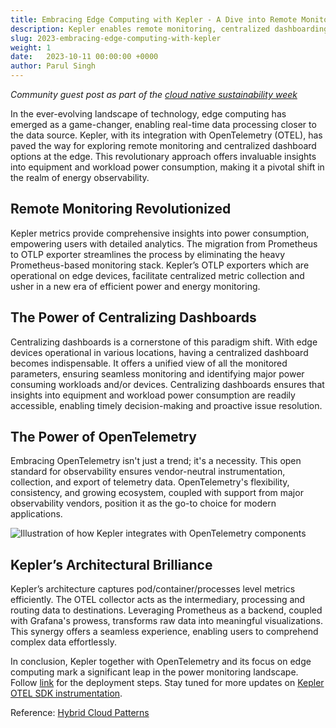 ```yaml
---
title: Embracing Edge Computing with Kepler - A Dive into Remote Monitoring, Centralized Dashboarding, and Visualization
description: Kepler enables remote monitoring, centralized dashboarding, and visualization of energy consumption, revolutionizing energy observability at edge.
slug: 2023-embracing-edge-computing-with-kepler
weight: 1
date:   2023-10-11 00:00:00 +0000
author: Parul Singh
---
```


*Community guest post as part of the [cloud native sustainability week](https://tag-env-sustainability.cncf.io/cloud-native-sustainability-week/)*

In the ever-evolving landscape of technology, edge computing has emerged as a game-changer, enabling real-time data processing closer to the data source. Kepler, with its integration with OpenTelemetry (OTEL), has paved the way for exploring remote monitoring and centralized dashboard options at the edge. This revolutionary approach offers invaluable insights into equipment and workload power consumption, making it a pivotal shift in the realm of energy observability.

## Remote Monitoring Revolutionized

Kepler metrics provide comprehensive insights into power consumption, empowering users with detailed analytics. The migration from Prometheus to OTLP exporter streamlines the process by eliminating the heavy Prometheus-based monitoring stack. Kepler’s OTLP exporters which are operational on edge devices, facilitate centralized metric collection and usher in a new era of efficient power and energy monitoring.

## The Power of Centralizing Dashboards

Centralizing dashboards is a cornerstone of this paradigm shift. With edge devices operational in various locations, having a centralized dashboard becomes indispensable. It offers a unified view of all the monitored parameters, ensuring seamless monitoring and identifying major power consuming workloads and/or devices. Centralizing dashboards ensures that insights into equipment and workload power consumption are readily accessible, enabling timely decision-making and proactive issue resolution.

## The Power of OpenTelemetry

Embracing OpenTelemetry isn't just a trend; it's a necessity. This open standard for observability ensures vendor-neutral instrumentation, collection, and export of telemetry data. OpenTelemetry's flexibility, consistency, and growing ecosystem, coupled with support from major observability vendors, position it as the go-to choice for modern applications.

<p class="mt-5 mb-5"><img src="/images/blogs/2023-09-cloud-native-sustainability-week/KEPLER-OTEL.webp" alt="Illustration of how Kepler integrates with OpenTelemetry components"></p>

## Kepler’s Architectural Brilliance

Kepler’s architecture captures pod/container/processes level metrics efficiently. The OTEL collector acts as the intermediary, processing and routing data to destinations. Leveraging Prometheus as a backend, coupled with Grafana's prowess, transforms raw data into meaningful visualizations. This synergy offers a seamless experience, enabling users to comprehend complex data effortlessly.

In conclusion, Kepler together with OpenTelemetry and its focus on edge computing mark a significant leap in the power monitoring landscape. Follow [link](https://github.com/husky-parul/otel-observability) for the deployment steps. Stay tuned for more updates on [Kepler OTEL SDK instrumentation](https://github.com/sustainable-computing-io/kepler/issues/659).

Reference: [Hybrid Cloud Patterns](https://hybrid-cloud-patterns.io/learn/about/)
